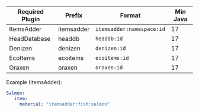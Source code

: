 | Required Plugin | Prefix     | Format                    | Min Java |
|-----------------|------------|---------------------------|----------|
| ItemsAdder      | itemsadder | `itemsadder:namespace:id` | 17       |
| HeadDatabase    | headdb     | `headdb:id`               | 17       |
| Denizen         | denizen    | `denizen:id`              | 17       |
| EcoItems        | ecoitems   | `ecoitems:id`             | 17       |
| Oraxen          | oraxen     | `oraxen:id`               | 17       |

Example (ItemsAdder):
```yaml
Salmon:
   item:
     material: "itemsadder:fish:salmon"
```
